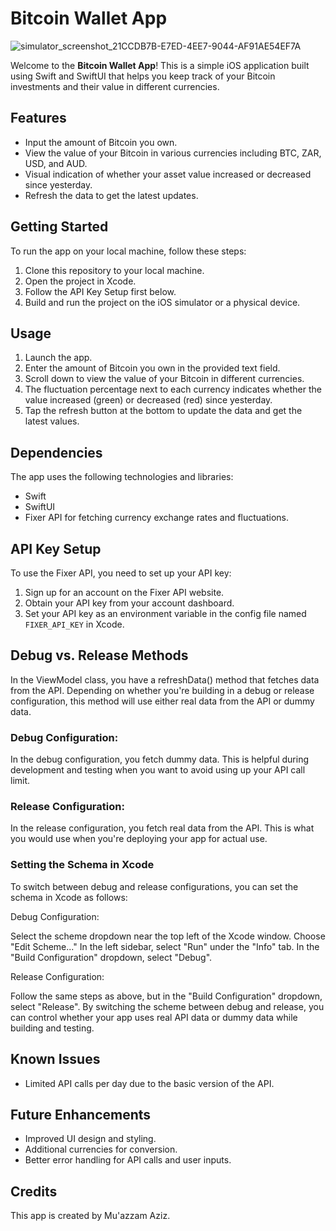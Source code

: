 # Bitcoin Wallet App
![simulator_screenshot_21CCDB7B-E7ED-4EE7-9044-AF91AE54EF7A](https://github.com/Muazzam9/BitcoinWallet-iOS/assets/58729460/f9c9130f-19d9-435a-8a59-af1f21066094)

Welcome to the **Bitcoin Wallet App**! This is a simple iOS application built using Swift and SwiftUI that helps you keep track of your Bitcoin investments and their value in different currencies.

## Features

- Input the amount of Bitcoin you own.
- View the value of your Bitcoin in various currencies including BTC, ZAR, USD, and AUD.
- Visual indication of whether your asset value increased or decreased since yesterday.
- Refresh the data to get the latest updates.

## Getting Started

To run the app on your local machine, follow these steps:

1. Clone this repository to your local machine.
2. Open the project in Xcode.
3. Follow the API Key Setup first below.
4. Build and run the project on the iOS simulator or a physical device.

## Usage

1. Launch the app.
2. Enter the amount of Bitcoin you own in the provided text field.
3. Scroll down to view the value of your Bitcoin in different currencies.
4. The fluctuation percentage next to each currency indicates whether the value increased (green) or decreased (red) since yesterday.
5. Tap the refresh button at the bottom to update the data and get the latest values.

## Dependencies

The app uses the following technologies and libraries:

- Swift
- SwiftUI
- Fixer API for fetching currency exchange rates and fluctuations.

## API Key Setup

To use the Fixer API, you need to set up your API key:

1. Sign up for an account on the Fixer API website.
2. Obtain your API key from your account dashboard.
3. Set your API key as an environment variable in the config file named `FIXER_API_KEY` in Xcode.

## Debug vs. Release Methods
In the ViewModel class, you have a refreshData() method that fetches data from the API. Depending on whether you're building in a debug or release configuration, this method will use either real data from the API or dummy data.

### Debug Configuration:
In the debug configuration, you fetch dummy data. This is helpful during development and testing when you want to avoid using up your API call limit.

### Release Configuration:
In the release configuration, you fetch real data from the API. This is what you would use when you're deploying your app for actual use.

### Setting the Schema in Xcode
To switch between debug and release configurations, you can set the schema in Xcode as follows:

Debug Configuration:

Select the scheme dropdown near the top left of the Xcode window.
Choose "Edit Scheme..."
In the left sidebar, select "Run" under the "Info" tab.
In the "Build Configuration" dropdown, select "Debug".

Release Configuration:

Follow the same steps as above, but in the "Build Configuration" dropdown, select "Release".
By switching the scheme between debug and release, you can control whether your app uses real API data or dummy data while building and testing.

## Known Issues

- Limited API calls per day due to the basic version of the API.

## Future Enhancements

- Improved UI design and styling.
- Additional currencies for conversion.
- Better error handling for API calls and user inputs.

## Credits

This app is created by Mu'azzam Aziz.
